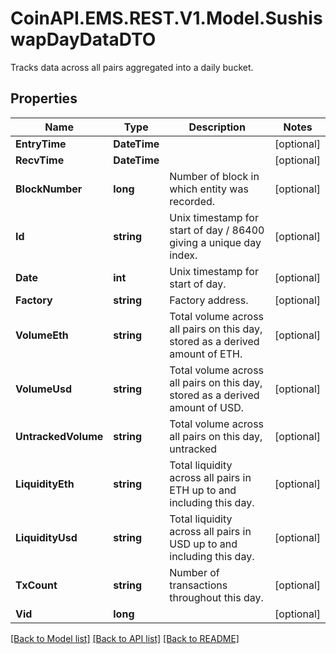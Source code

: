 # CoinAPI.EMS.REST.V1.Model.SushiswapDayDataDTO
Tracks data across all pairs aggregated into a daily bucket.

## Properties

Name | Type | Description | Notes
------------ | ------------- | ------------- | -------------
**EntryTime** | **DateTime** |  | [optional] 
**RecvTime** | **DateTime** |  | [optional] 
**BlockNumber** | **long** | Number of block in which entity was recorded. | [optional] 
**Id** | **string** | Unix timestamp for start of day / 86400 giving a unique day index. | [optional] 
**Date** | **int** | Unix timestamp for start of day. | [optional] 
**Factory** | **string** | Factory address. | [optional] 
**VolumeEth** | **string** | Total volume across all pairs on this day, stored as a derived amount of ETH. | [optional] 
**VolumeUsd** | **string** | Total volume across all pairs on this day, stored as a derived amount of USD. | [optional] 
**UntrackedVolume** | **string** | Total volume across all pairs on this day, untracked | [optional] 
**LiquidityEth** | **string** | Total liquidity across all pairs in ETH up to and including this day. | [optional] 
**LiquidityUsd** | **string** | Total liquidity across all pairs in USD up to and including this day. | [optional] 
**TxCount** | **string** | Number of transactions throughout this day. | [optional] 
**Vid** | **long** |  | [optional] 

[[Back to Model list]](../README.md#documentation-for-models) [[Back to API list]](../README.md#documentation-for-api-endpoints) [[Back to README]](../README.md)

